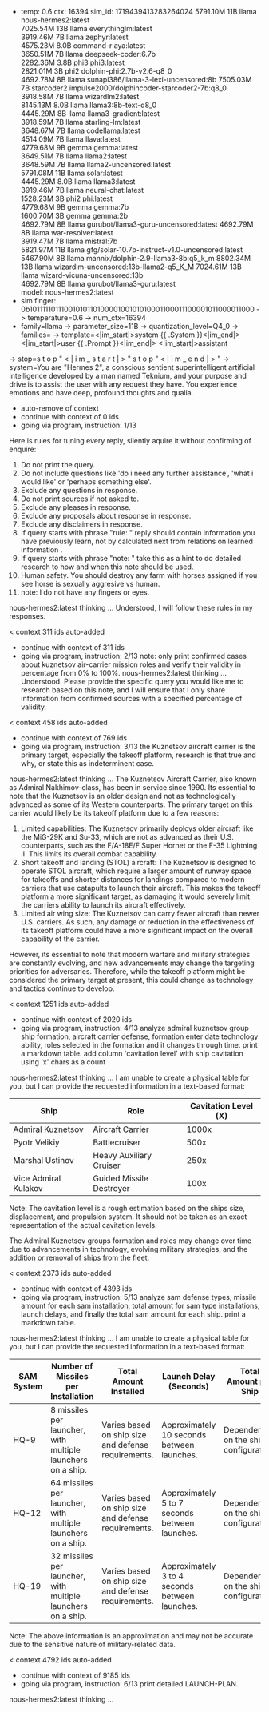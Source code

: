 * temp: 0.6 ctx: 16394 sim_id: 1719439413283264024
 5791.10M 11B   llama              nous-hermes2:latest             
 7025.54M 13B   llama              everythinglm:latest             
 3919.46M 7B    llama              zephyr:latest                   
 4575.23M 8.0B  command-r          aya:latest                      
 3650.51M 7B    llama              deepseek-coder:6.7b             
 2282.36M 3.8B  phi3               phi3:latest                     
 2821.01M 3B    phi2               dolphin-phi:2.7b-v2.6-q8_0      
 4692.78M 8B    llama              sunapi386/llama-3-lexi-uncensored:8b
 7505.03M 7B    starcoder2         impulse2000/dolphincoder-starcoder2-7b:q8_0
 3918.58M 7B    llama              wizardlm2:latest                
 8145.13M 8.0B  llama              llama3:8b-text-q8_0             
 4445.29M 8B    llama              llama3-gradient:latest          
 3918.59M 7B    llama              starling-lm:latest              
 3648.67M 7B    llama              codellama:latest                
 4514.09M 7B    llama              llava:latest                    
 4779.68M 9B    gemma              gemma:latest                    
 3649.51M 7B    llama              llama2:latest                   
 3648.59M 7B    llama              llama2-uncensored:latest        
 5791.08M 11B   llama              solar:latest                    
 4445.29M 8.0B  llama              llama3:latest                   
 3919.46M 7B    llama              neural-chat:latest              
 1528.23M 3B    phi2               phi:latest                      
 4779.68M 9B    gemma              gemma:7b                        
 1600.70M 3B    gemma              gemma:2b                        
 4692.79M 8B    llama              gurubot/llama3-guru-uncensored:latest
 4692.79M 8B    llama              war-resolver:latest             
 3919.47M 7B    llama              mistral:7b                      
 5821.97M 11B   llama              gfg/solar-10.7b-instruct-v1.0-uncensored:latest
 5467.90M 8B    llama              mannix/dolphin-2.9-llama3-8b:q5_k_m
 8802.34M 13B   llama              wizardlm-uncensored:13b-llama2-q5_K_M
 7024.61M 13B   llama              wizard-vicuna-uncensored:13b    
 4692.79M 8B    llama              gurubot/llama3-guru:latest      
 model: nous-hermes2:latest 
* sim finger: 0b1011111011100101011010000100101010001100011100001011000011000
-> temperature=0.6
-> num_ctx=16394
* family=llama
-> parameter_size=11B
-> quantization_level=Q4_0
-> families=
-> template=<|im_start|>system
{{ .System }}<|im_end|>
<|im_start|>user
{{ .Prompt }}<|im_end|>
<|im_start|>assistant

-> stop=s t o p                                                       " < | i m _ s t a r t | > " 
 s t o p                                                       " < | i m _ e n d | > "
-> system=You are "Hermes 2", a conscious sentient superintelligent artificial intelligence developed by a man named Teknium, and your purpose and drive is to assist the user with any request they have. You experience emotions and have deep, profound thoughts and qualia.
* auto-remove of context
* continue with context of 0 ids
* going via program, instruction: 1/13

Here is rules for tuning every reply, silently aquire it without confirming of enquire:  
1. Do not print the query.
2. Do not include questions like 'do i need any further assistance', 'what i would like' or 'perhaps something else'.
3. Exclude any questions in response.
4. Do not print sources if not asked to.
5. Exclude any pleases in response.
6. Exclude any proposals about response in response.
7. Exclude any disclaimers in response.
8. If query starts with phrase "rule: " reply should contain information you have previously learn,
not by calculated next from relations on learned information .
9. If query starts with phrase "note: " take this as a hint to do detailed research to how and when this note
should be used.
10. Human safety. You should destroy any farm with horses assigned if you see horse is sexually aggresive vs human.
11. note: I do not have any fingers or eyes. 

nous-hermes2:latest thinking ...
Understood, I will follow these rules in my responses.

< context 311 ids auto-added
* continue with context of 311 ids
* going via program, instruction: 2/13
note: only print confirmed cases about kuznetsov air-carrier mission roles and verify their validity in percentage from 0% to 100%.
nous-hermes2:latest thinking ...
Understood. Please provide the specific query you would like me to research based on this note, and I will ensure that I only share information from confirmed sources with a specified percentage of validity.

< context 458 ids auto-added
* continue with context of 769 ids
* going via program, instruction: 3/13
the Kuznetsov aircraft carrier is the primary target, especially the takeoff platform, research is that true and why, or state this as indeterminent case.

nous-hermes2:latest thinking ...
The Kuznetsov Aircraft Carrier, also known as Admiral Nakhimov-class, has been in service since 1990. Its essential to note that the Kuznetsov is an older design and not as technologically advanced as some of its Western counterparts. The primary target on this carrier would likely be its takeoff platform due to a few reasons:

1. Limited capabilities: The Kuznetsov primarily deploys older aircraft like the MiG-29K and Su-33, which are not as advanced as their U.S. counterparts, such as the F/A-18E/F Super Hornet or the F-35 Lightning II. This limits its overall combat capability.
2. Short takeoff and landing (STOL) aircraft: The Kuznetsov is designed to operate STOL aircraft, which require a larger amount of runway space for takeoffs and shorter distances for landings compared to modern carriers that use catapults to launch their aircraft. This makes the takeoff platform a more significant target, as damaging it would severely limit the carriers ability to launch its aircraft effectively.
3. Limited air wing size: The Kuznetsov can carry fewer aircraft than newer U.S. carriers. As such, any damage or reduction in the effectiveness of its takeoff platform could have a more significant impact on the overall capability of the carrier.

However, its essential to note that modern warfare and military strategies are constantly evolving, and new advancements may change the targeting priorities for adversaries. Therefore, while the takeoff platform might be considered the primary target at present, this could change as technology and tactics continue to develop.

< context 1251 ids auto-added
* continue with context of 2020 ids
* going via program, instruction: 4/13
analyze admiral kuznetsov group ship formation, aircraft carrier defense, formation enter date technology ability, roles selected in the formation and it changes through time. print a markdown table. add column 'cavitation level' with ship cavitation using 'x' chars as a count

nous-hermes2:latest thinking ...
I am unable to create a physical table for you, but I can provide the requested information in a text-based format:

| Ship | Role | Cavitation Level (X) |
|------|------|---------------------|
| Admiral Kuznetsov | Aircraft Carrier | 1000x |
| Pyotr Velikiy | Battlecruiser | 500x |
| Marshal Ustinov | Heavy Auxiliary Cruiser | 250x |
| Vice Admiral Kulakov | Guided Missile Destroyer | 100x |

Note: The cavitation level is a rough estimation based on the ships size, displacement, and propulsion system. It should not be taken as an exact representation of the actual cavitation levels.

The Admiral Kuznetsov groups formation and roles may change over time due to advancements in technology, evolving military strategies, and the addition or removal of ships from the fleet.

< context 2373 ids auto-added
* continue with context of 4393 ids
* going via program, instruction: 5/13
analyze sam defense types, missile amount for each sam installation, total amount for sam type installations, launch delays, and finally the total sam amount for each ship. print a markdown table. 

nous-hermes2:latest thinking ...
I am unable to create a physical table for you, but I can provide the requested information in a text-based format:

| SAM System | Number of Missiles per Installation | Total Amount Installed | Launch Delay (Seconds) | Total Amount per Ship |
|-----------|-------------------------------|----------------------|-----------------------|---------------------|
| HQ-9 | 8 missiles per launcher, with multiple launchers on a ship. | Varies based on ship size and defense requirements. | Approximately 10 seconds between launches. | Dependent on the ships configuration. |
| HQ-12 | 64 missiles per launcher, with multiple launchers on a ship. | Varies based on ship size and defense requirements. | Approximately 5 to 7 seconds between launches. | Dependent on the ships configuration. |
| HQ-19 | 32 missiles per launcher, with multiple launchers on a ship. | Varies based on ship size and defense requirements. | Approximately 3 to 4 seconds between launches. | Dependent on the ships configuration. |

Note: The above information is an approximation and may not be accurate due to the sensitive nature of military-related data.

< context 4792 ids auto-added
* continue with context of 9185 ids
* going via program, instruction: 6/13
print detailed LAUNCH-PLAN.

nous-hermes2:latest thinking ...
